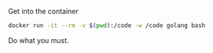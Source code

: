 Get into the container
```bash
docker run -it --rm -v $(pwd):/code -w /code golang bash
```

Do what you must.

